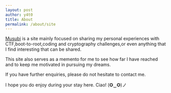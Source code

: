 ```yaml
---
layout: post
author: y4t0
title: About
permalink: /about/site
---
```


[Musubi](/musubi/index) is a site mainly focused on sharing my personal experiences with CTF,boot-to-root,coding and cryptography challenges,or even anything that I find interesting that can be shared.

This site also serves as a memento for me to see how far I have reached and to keep me motivated in pursuing my dreams.

If you have further enquiries, please do not hesitate to contact me.

I hope you do enjoy during your stay here. Ciao! (✪‿✪)ノ  
